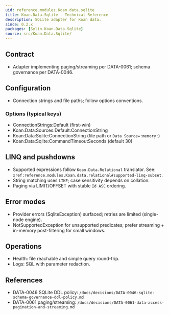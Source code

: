 ```yaml
---
uid: reference.modules.Koan.data.sqlite
title: Koan.Data.Sqlite - Technical Reference
description: SQLite adapter for Koan data.
since: 0.2.x
packages: [Sylin.Koan.Data.Sqlite]
source: src/Koan.Data.Sqlite/
---
```


## Contract

- Adapter implementing paging/streaming per DATA-0061; schema governance per DATA-0046.

## Configuration

- Connection strings and file paths; follow options conventions.

### Options (typical keys)

- ConnectionStrings:Default (first-win)
- Koan:Data:Sources:Default:ConnectionString
- Koan:Data:Sqlite:ConnectionString (file path or `Data Source=:memory:`)
- Koan:Data:Sqlite:CommandTimeoutSeconds (default 30)

## LINQ and pushdowns

- Supported expressions follow `Koan.Data.Relational` translator. See: `xref:reference.modules.Koan.data.relational#supported-linq-subset`.
- String matching uses `LIKE`; case sensitivity depends on collation.
- Paging via LIMIT/OFFSET with stable `Id ASC` ordering.

## Error modes

- Provider errors (SqliteException) surfaced; retries are limited (single-node engine).
- NotSupportedException for unsupported predicates; prefer streaming + in-memory post-filtering for small windows.

## Operations

- Health: file reachable and simple query round-trip.
- Logs: SQL with parameter redaction.

## References

- DATA-0046 SQLite DDL policy: `/docs/decisions/DATA-0046-sqlite-schema-governance-ddl-policy.md`
- DATA-0061 paging/streaming: `/docs/decisions/DATA-0061-data-access-pagination-and-streaming.md`
